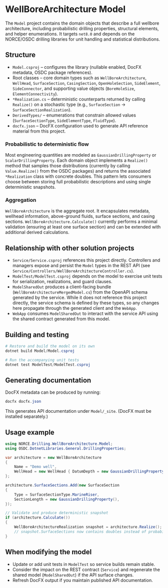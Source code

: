# WellBoreArchitecture Model

The `Model` project contains the domain objects that describe a full wellbore architecture, including probabilistic drilling properties, structural elements, and helper enumerations. It targets `net8.0` and depends on the NORCE/OSDC drilling libraries for unit handling and statistical distributions.

## Structure
- `Model.csproj` – configures the library (nullable enabled, DocFX metadata, OSDC package references).
- Root classes – core domain types such as `WellBoreArchitecture`, `WellHead`, `SurfaceSection`, `CasingSection`, `OpenHoleSection`, `SideElement`, `SideConnector`, and supporting value objects (`BoreHoleSize`, `ElementConnectivity`).
- `*Realization.cs` – deterministic counterparts returned by calling `Realize()` on a stochastic type (e.g., `SurfaceSection` → `SurfaceSectionRealization`).
- `DerivedTypes/` – enumerations that constrain allowed values (`SurfaceSectionType`, `SideElementType`, `FluidType`).
- `docfx.json` – DocFX configuration used to generate API reference material from this project.

### Probabilistic to deterministic flow
Most engineering quantities are modeled as `GaussianDrillingProperty` or `ScalarDrillingProperty`. Each domain object implements a `Realize()` method that samples those distributions (currently by calling `Value.Realize()` from the OSDC packages) and returns the associated `*Realization` class with concrete doubles. This pattern lets consumers choose between storing full probabilistic descriptions and using single deterministic snapshots.

### Aggregation
`WellBoreArchitecture` is the aggregate root. It encapsulates metadata, wellhead information, above-ground fluids, surface sections, and casing sections. `WellBoreArchitecture.Calculate()` currently performs a minimal validation (ensuring at least one surface section) and can be extended with additional derived calculations.

## Relationship with other solution projects
- `Service/Service.csproj` references this project directly. Controllers and managers expose and persist the `Model` types in the REST API (see `Service/Controllers/WellBoreArchitectureController.cs`).
- `ModelTest/ModelTest.csproj` depends on the model to exercise unit tests for serialization, realizations, and guard clauses.
- `ModelSharedOut` produces a client-facing bundle (`WellBoreArchitectureMergedModel.cs`) from the OpenAPI schema generated by the service. While it does not reference this project directly, the service schema is defined by these types, so any changes here propagate through the generated client and the `WebApp`.
- `WebApp` consumes `ModelSharedOut` to interact with the service API using the shared contract generated from this model.

## Building and testing
```powershell
# Restore and build the model on its own
dotnet build Model/Model.csproj

# Run the accompanying unit tests
dotnet test ModelTest/ModelTest.csproj
```

## Generating documentation
DocFX metadata can be produced by running:
```powershell
docfx docfx.json
```
This generates API documentation under `Model/_site`. (DocFX must be installed separately.)

## Usage example
```csharp
using NORCE.Drilling.WellBoreArchitecture.Model;
using OSDC.DotnetLibraries.General.DrillingProperties;

var architecture = new WellBoreArchitecture
{
    Name = "Demo well",
    WellHead = new WellHead { DatumDepth = new GaussianDrillingProperty() },
};

architecture.SurfaceSections.Add(new SurfaceSection
{
    Type = SurfaceSectionType.MarineRiser,
    SectionLength = new GaussianDrillingProperty(),
});

// Validate and produce deterministic snapshot
if (architecture.Calculate())
{
    WellBoreArchitectureRealization snapshot = architecture.Realize();
    // snapshot.SurfaceSections now contains doubles instead of probabilistic properties
}
```

## When modifying the model
- Update or add unit tests in `ModelTest` so service builds remain stable.
- Consider the impact on the REST contract (`Service`) and regenerate the shared model (`ModelSharedOut`) if the API surface changes.
- Refresh DocFX output if you maintain published API documentation.
